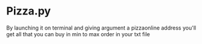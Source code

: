 # Pizza.py
By launching it on terminal and giving argument a pizzaonline address you'll get all that you can buy in min to max order in your txt file
